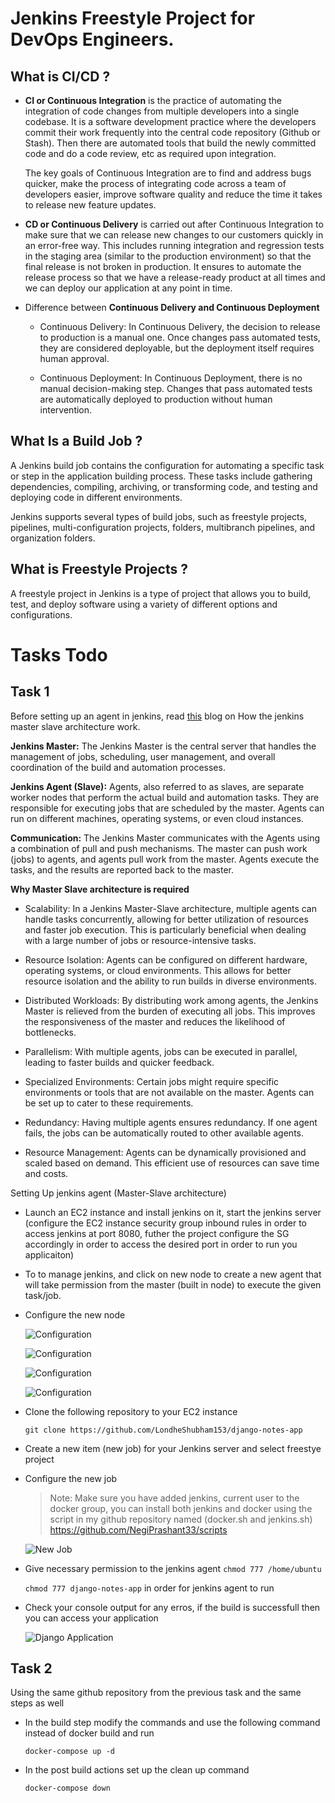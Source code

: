 # Jenkins Freestyle Project for DevOps Engineers.

## What is CI/CD ?

- **CI or Continuous Integration** is the practice of automating the integration of code changes from multiple developers into a single codebase. It is a software development practice where the developers commit their work frequently into the central code repository (Github or Stash). Then there are automated tools that build the newly committed code and do a code review, etc as required upon integration.

    The key goals of Continuous Integration are to find and address bugs quicker, make the process of integrating code across a team of developers easier, improve software quality and reduce the time it takes to release new feature updates.

- **CD or Continuous Delivery** is carried out after Continuous Integration to make sure that we can release new changes to our customers quickly in an error-free way. This includes running integration and regression tests in the staging area (similar to the production environment) so that the final release is not broken in production. It ensures to automate the release process so that we have a release-ready product at all times and we can deploy our application at any point in time.

- Difference between **Continuous Delivery and Continuous Deployment**

    - Continuous Delivery: In Continuous Delivery, the decision to release to production is a manual one. Once changes pass automated tests, they are considered deployable, but the deployment itself requires human approval.

    - Continuous Deployment: In Continuous Deployment, there is no manual decision-making step. Changes that pass automated tests are automatically deployed to production without human intervention.

## What Is a Build Job ?

A Jenkins build job contains the configuration for automating a specific task or step in the application building process. These tasks include gathering dependencies, compiling, archiving, or transforming code, and testing and deploying code in different environments.

Jenkins supports several types of build jobs, such as freestyle projects, pipelines, multi-configuration projects, folders, multibranch pipelines, and organization folders.

## What is Freestyle Projects ? 

A freestyle project in Jenkins is a type of project that allows you to build, test, and deploy software using a variety of different options and configurations. 

# Tasks Todo

## Task 1

Before setting up an agent in jenkins, read [this](https://medium.com/edureka/jenkins-master-and-slave-architecture-e3d6c4728945) blog on How the jenkins master slave architecture work.

**Jenkins Master:** The Jenkins Master is the central server that handles the management of jobs, scheduling, user management, and overall coordination of the build and automation processes.

**Jenkins Agent (Slave):** Agents, also referred to as slaves, are separate worker nodes that perform the actual build and automation tasks. They are responsible for executing jobs that are scheduled by the master. Agents can run on different machines, operating systems, or even cloud instances.

**Communication:** The Jenkins Master communicates with the Agents using a combination of pull and push mechanisms. The master can push work (jobs) to agents, and agents pull work from the master. Agents execute the tasks, and the results are reported back to the master.

**Why Master Slave architecture is required**

- Scalability: In a Jenkins Master-Slave architecture, multiple agents can handle tasks concurrently, allowing for better utilization of resources and faster job execution. This is particularly beneficial when dealing with a large number of jobs or resource-intensive tasks.

- Resource Isolation: Agents can be configured on different hardware, operating systems, or cloud environments. This allows for better resource isolation and the ability to run builds in diverse environments.

- Distributed Workloads: By distributing work among agents, the Jenkins Master is relieved from the burden of executing all jobs. This improves the responsiveness of the master and reduces the likelihood of bottlenecks.

- Parallelism: With multiple agents, jobs can be executed in parallel, leading to faster builds and quicker feedback.

- Specialized Environments: Certain jobs might require specific environments or tools that are not available on the master. Agents can be set up to cater to these requirements.

- Redundancy: Having multiple agents ensures redundancy. If one agent fails, the jobs can be automatically routed to other available agents.

- Resource Management: Agents can be dynamically provisioned and scaled based on demand. This efficient use of resources can save time and costs.



Setting Up jenkins agent (Master-Slave architecture)

- Launch an EC2 instance and install jenkins on it, start the jenkins server (configure the EC2 instance security group inbound rules in order to access jenkins at port 8080, futher the project configure the SG accordingly in order to access the desired port in order to run you applicaiton)

- To to manage jenkins, and click on new node to create a new agent that will take permission from the master (built in node) to execute the given task/job.

- Configure the new node

    ![Configuration](/day23/images/Screenshot%20from%202023-08-27%2012-39-29.png)

    ![Configuration](/day23/images/Screenshot%20from%202023-08-27%2012-58-43.png)

    ![Configuration](/day23/images/Screenshot%20from%202023-08-27%2012-58-59.png)

    ![Configuration](/day23/images/Screenshot%20from%202023-08-27%2012-59-34.png)

- Clone the following repository to your EC2 instance

    `git clone https://github.com/LondheShubham153/django-notes-app`

- Create a new item (new job) for your Jenkins server and select freestye project

- Configure the new job
    > Note: Make sure you have added jenkins, current user to the docker group, you can install both jenkins and docker using the script in my github repository named (docker.sh and jenkins.sh) https://github.com/NegiPrashant33/scripts

    ![New Job](/day23/images/Screenshot%20from%202023-08-27%2013-26-50.png)

- Give necessary permission to the jenkins agent `chmod 777 /home/ubuntu`

     `chmod 777 django-notes-app` in order for jenkins agent to run

- Check your console output for any erros, if the build is successfull then you can access your application

    ![Django Application](/day23/images/Screenshot%20from%202023-08-27%2013-43-44.png)


## Task 2

Using the same github repository from the previous task and the same steps as well

- In the build step modify the commands and use the following command instead of docker build and run

    `docker-compose up -d`

- In the post build actions set up the clean up command

    `docker-compose down`